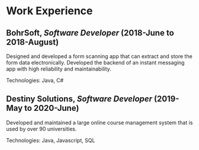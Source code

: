 # Work Experience

## BohrSoft, _Software Developer_ (2018-June to 2018-August)

Designed and developed a form scanning app that can extract and store the form data electronically.
Developed the backend of an instant messaging app with high reliability and maintainability.

Technologies: Java, C#

## Destiny Solutions, _Software Developer_ (2019-May to 2020-June)

Developed and maintained a large online course management system that is used by over 90 universities.

Technologies: Java, Javascript, SQL
